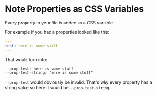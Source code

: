 # Note Properties as CSS Variables
Every property in your file is added as a CSS variable.

For example if you had a properties looked like this:
```yaml
---
test: here is some stuff
---
```
That would turn into:
```css
--prop-test: here is some stuff
--prop-test-string: "here is some stuff"
```
`--prop-test` would obviously be invalid. That's why every property has a string value so here it would be `--prop-test-string`.